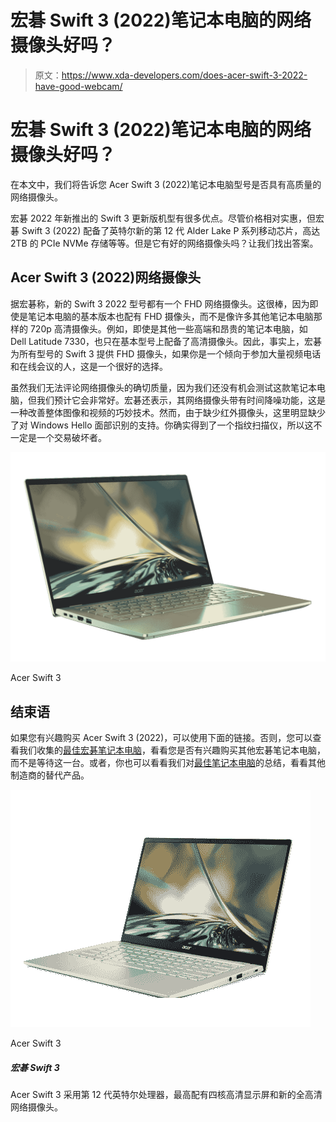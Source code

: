 # 宏碁 Swift 3 (2022)笔记本电脑的网络摄像头好吗？

> 原文：<https://www.xda-developers.com/does-acer-swift-3-2022-have-good-webcam/>

# 宏碁 Swift 3 (2022)笔记本电脑的网络摄像头好吗？

在本文中，我们将告诉您 Acer Swift 3 (2022)笔记本电脑型号是否具有高质量的网络摄像头。

宏碁 2022 年新推出的 Swift 3 更新版机型有很多优点。尽管价格相对实惠，但宏碁 Swift 3 (2022) 配备了英特尔新的第 12 代 Alder Lake P 系列移动芯片，高达 2TB 的 PCIe NVMe 存储等等。但是它有好的网络摄像头吗？让我们找出答案。

## Acer Swift 3 (2022)网络摄像头

据宏碁称，新的 Swift 3 2022 型号都有一个 FHD 网络摄像头。这很棒，因为即使是笔记本电脑的基本版本也配有 FHD 摄像头，而不是像许多其他笔记本电脑那样的 720p 高清摄像头。例如，即使是其他一些高端和昂贵的笔记本电脑，如 Dell Latitude 7330，也只在基本型号上配备了高清摄像头。因此，事实上，宏碁为所有型号的 Swift 3 提供 FHD 摄像头，如果你是一个倾向于参加大量视频电话和在线会议的人，这是一个很好的选择。

虽然我们无法评论网络摄像头的确切质量，因为我们还没有机会测试这款笔记本电脑，但我们预计它会非常好。宏碁还表示，其网络摄像头带有时间降噪功能，这是一种改善整体图像和视频的巧妙技术。然而，由于缺少红外摄像头，这里明显缺少了对 Windows Hello 面部识别的支持。你确实得到了一个指纹扫描仪，所以这不一定是一个交易破坏者。

 <picture>![The Acer Swift 3 is a fast laptop with solid specs. You can also upgrade the SSD if you want more speed, but the RAM is soldered.](img/217a08f39274e9c45de3df1239748bd4.png)</picture> 

Acer Swift 3

## 结束语

如果您有兴趣购买 Acer Swift 3 (2022)，可以使用下面的链接。否则，您可以查看我们收集的[最佳宏碁笔记本电脑](https://www.xda-developers.com/best-acer-laptops/)，看看您是否有兴趣购买其他宏碁笔记本电脑，而不是等待这一台。或者，你也可以看看我们对[最佳笔记本电脑](https://www.xda-developers.com/best-laptops/)的总结，看看其他制造商的替代产品。

 <picture>![The Acer Swift 3 is powered by 12th-generation Intel processors, and it comes with up to a Quad HD display and a new Full HD webcam.](img/d0b037c28a0d6df5eabbf0a3f545e9e9.png)</picture> 

Acer Swift 3

##### 宏碁 Swift 3

Acer Swift 3 采用第 12 代英特尔处理器，最高配有四核高清显示屏和新的全高清网络摄像头。